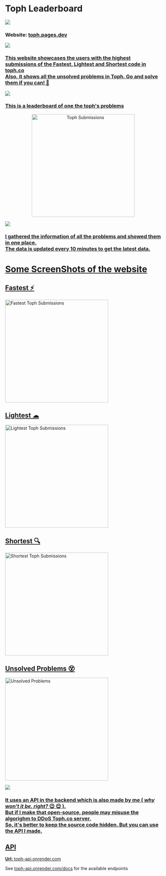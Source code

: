 <h1>Toph Leaderboard</h1>
<img src="https://user-images.githubusercontent.com/73097560/115834477-dbab4500-a447-11eb-908a-139a6edaec5c.gif">

<h3>Website: <a href="https://toph.pages.dev">toph.pages.dev </h3>
<img src="https://user-images.githubusercontent.com/73097560/115834477-dbab4500-a447-11eb-908a-139a6edaec5c.gif">

<h3>This website showcases the users with the highest submissions of the Fastest, Lightest and Shortest code in toph.co
  <br> Also, it shows all the unsolved problems in Toph. Go and solve them if you can! 👀
</h3>
<img src="https://user-images.githubusercontent.com/73097560/115834477-dbab4500-a447-11eb-908a-139a6edaec5c.gif">

<h3>This is a leaderboard of one the toph's problems</h3>
<p align="center">
  <img height="333px" src="https://graph.org/file/5fa14c1283833a3f50a72.png"
    alt="Toph Submissions" />
</p>
<img src="https://user-images.githubusercontent.com/73097560/115834477-dbab4500-a447-11eb-908a-139a6edaec5c.gif">

<h3>I gathered the information of all the problems and showed them in one place. <br> The data is updated every 10
  minutes to get the latest data. </h3>
<h1>Some ScreenShots of the website</h1>
<p align="center">
<h2>Fastest ⚡</h2>
<img height="333px" src="https://graph.org/file/b1693e066639192c8875e.png"
  alt="Fastest Toph Submissions" />
<h2>Lightest ☁</h2>
<img height="333px" src="https://graph.org/file/a42967a8b6dad13eda44a.png"
  alt="Lightest Toph Submissions" />
<h2>Shortest  🔍</h2>
<img height="333px" src="https://graph.org/file/cede2c749de2cbea241ca.png"
  alt="Shortest Toph Submissions" />
<h2>Unsolved Problems 😵</h2>
<img height="333px" src="https://graph.org/file/57e111d334be8c6d111f1.png"
  alt="Unsolved Problems" />
</p>

<img src="https://user-images.githubusercontent.com/73097560/115834477-dbab4500-a447-11eb-908a-139a6edaec5c.gif">

<h3>It uses an API in the backend which is also made by me ( <i>why won't it be, right?</i> 😉 😌 ).
<br>
But if I make that open-source, people may misuse the algorighm to DDoS Toph.co server. <br>
So, it's better to keep the source code hidden. But you can use the API I made.
</h3>

<h2>API</h2>
<p>
<b>Url:</b> <a href="https://toph-api.onrender.com">toph-api.onrender.com</a>

See <a href="https://toph-api.onrender.com/docs">toph-api.onrender.com/docs</a> for the available endpoints</p>
